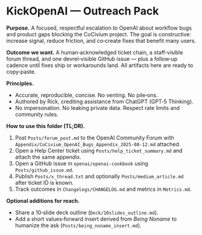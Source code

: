 # KickOpenAI — Outreach Pack
**Purpose.** A focused, respectful escalation to OpenAI about workflow bugs and product gaps blocking the CoCivium project.  The goal is constructive: increase signal, reduce friction, and co‑create fixes that benefit many users.

**Outcome we want.** A human‑acknowledged ticket chain, a staff‑visible forum thread, and one devrel‑visible GitHub issue — plus a follow‑up cadence until fixes ship or workarounds land.  All artifacts here are ready to copy‑paste.

**Principles.**
- Accurate, reproducible, concise.  No venting.  No pile‑ons.  
- Authored by Rick, crediting assistance from ChatGPT (GPT‑5 Thinking).  
- No impersonation.  No leaking private data.  Respect rate limits and community rules.

**How to use this folder (TL;DR).**
1) Post `Posts/forum_post.md` to the OpenAI Community Forum with `Appendix/CoCivium_OpenAI_Bugs_Appendix_2025-08-12.md` attached.  
2) Open a Help Center ticket using `Posts/help_ticket_summary.md` and attach the same appendix.  
3) Open a GitHub issue in `openai/openai-cookbook` using `Posts/github_issue.md`.  
4) Publish `Posts/x_thread.txt` and optionally `Posts/medium_article.md` after ticket ID is known.  
5) Track outcomes in `Changelogs/CHANGELOG.md` and metrics in `Metrics.md`.  

**Optional additions for reach.**
- Share a 10‑slide deck outline (`Deck/10slides_outline.md`).  
- Add a short values‑forward insert derived from *Being Noname* to humanize the ask (`Posts/being_noname_insert.md`).

